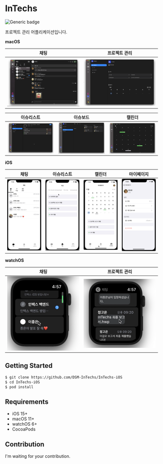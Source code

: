 # InTechs 

![Generic badge](https://img.shields.io/badge/OS-%20iOS%20%7C%20macOS%20%7C%20watchOS%20-svg)

프로젝트 관리 어플리케이션입니다.



**macOS**

|                      채팅                       |                    프로젝트 관리                     |
| :---------------------------------------------: | :--------------------------------------------------: |
| <img src = "./images/OSX_Chat.png" width = 400> | <img src = "./images/OSX_Dashboard.png" width = 400> |

|                      이슈리스트                      |                       이슈보드                        |                       캘린더                        |
| :--------------------------------------------------: | :---------------------------------------------------: | :-------------------------------------------------: |
| <img src = "./images/OSX_Issuelist.png" width = 400> | <img src = "./images/OSX_Issueboard.png" width = 400> | <img src = "./images/OSX_Calendar.png" width = 400> |



**iOS**

|                      채팅                       |                      이슈리스트                      |                       캘린더                        |                    마이페이지                     |
| :---------------------------------------------: | :--------------------------------------------------: | :-------------------------------------------------: | :-----------------------------------------------: |
| <img src = "./images/iOS_Chat.png" width = 400> | <img src = "./images/iOS_Issuelist.png" width = 400> | <img src = "./images/iOS_Calendar.png" width = 400> | <img src = "./images/iOS_Mypage.png" width = 400> |



**watchOS**

|                        채팅                         |                       프로젝트 관리                       |
| :-------------------------------------------------: | :-------------------------------------------------------: |
| <img src = "./images/watchOS_Chat.png" width = 400> | <img src = "./images/watchOS_ChatDetail.png" width = 400> |







## Getting Started

```
$ git clone https://github.com/DSM-InTechs/InTechs-iOS
$ cd InTechs-iOS
$ pod install
```



## Requirements

- iOS 15+
- macOS 11+
- watchOS 6+
- CocoaPods



## Contribution

I'm waiting for your contribution.
